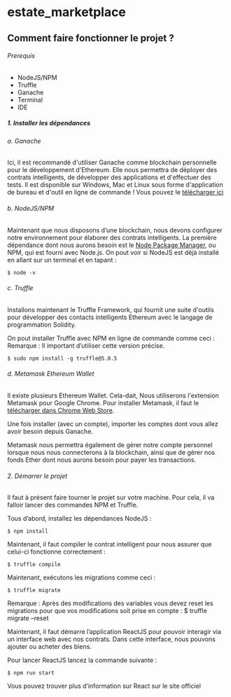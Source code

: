 # estate_marketplace

## Comment faire fonctionner le projet ?

###### Prerequis 

- NodeJS/NPM
- Truffle
- Ganache
- Terminal
- IDE

##### 1.	Installer les dépendances

###### a.	Ganache
Ici, il est recommandé d'utiliser Ganache comme blockchain personnelle pour le développement d'Ethereum. Elle nous permettra de déployer des contrats intelligents, de développer des applications et d'effectuer des tests. Il est disponible sur Windows, Mac et Linux sous forme d'application de bureau et d'outil en ligne de commande ! Vous pouvez le [télécharger ici](https://www.trufflesuite.com/ganache "télécharger ici")

###### b.	NodeJS/NPM
Maintenant que nous disposons d’une blockchain, nous devons configurer notre environnement pour élaborer des contrats intelligents. La première dépendance dont nous aurons besoin est le [Node Package Manager](https://nodejs.org/en/ "Node Package Manager"), ou NPM, qui est fourni avec Node.js. On pout voir si NodeJS est déjà installé en allant sur un terminal et en tapant :

`$ node -v`

###### c.	Truffle
Installons maintenant le Truffle Framework, qui fournit une suite d'outils pour développer des contacts intelligents Ethereum avec le langage de programmation Solidity.

On pout installer Truffle avec NPM en ligne de commande comme ceci : 
Remarque : Il important d’utiliser cette version précise.

`$ sudo npm install -g truffle@5.0.5`

###### d.	Metamask Ethereum Wallet
Il existe plusieurs Ethereum Wallet. Cela-dait, Nous utiliserons l'extension Metamask pour Google Chrome. Pour installer Metamask, il faut le [télécharger dans Chrome Web Store](https://chrome.google.com/webstore/detail/metamask/nkbihfbeogaeaoehlefnkodbefgpgknn?hl=fr "télécharger dans Chrome Web Store").

Une fois installer (avec un compte), importer les comptes dont vous allez avoir besoin depuis Ganache.

Metamask nous permettra également de gérer notre compte personnel lorsque nous nous connecterons à la blockchain, ainsi que de gérer nos fonds Ether dont nous aurons besoin pour payer les transactions.

###### 2.	Démarrer le projet

Il faut à présent faire tourner le projet sur votre machine.
Pour cela, il va falloir lancer des commandes NPM et Truffle.

Tous d’abord, installez les dépendances NodeJS :

`$ npm install`

Maintenant, il faut compiler le contrat intelligent pour nous assurer que celui-ci fonctionne correctement :

`$ truffle compile`

Maintenant, exécutons les migrations comme ceci :

`$ truffle migrate`

Remarque : Après des modifications des variables vous devez reset les migrations pour que vos modifications soit prise en compte : $ truffle migrate –reset

Maintenant, il faut démarre l’application ReactJS pour pouvoir interagir via un interface web avec nos contrats. Dans cette interface, nous pouvons ajouter ou acheter des biens.

Pour lancer ReactJS lancez la commande suivante : 

`$ npm run start`

Vous pouvez trouver plus d’information sur React sur le site officiel
